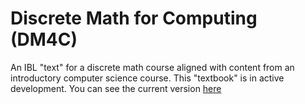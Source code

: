 # Discrete Math for Computing (DM4C)

An IBL "text" for a discrete math course aligned with content from an introductory computer science course. This "textbook" is in active development. You can see the current version <a href="https://github.com/agmath/DiscreteMathForComputing/blob/main/output/html/my-great-book.html" title="DM4C Book">here</a>
